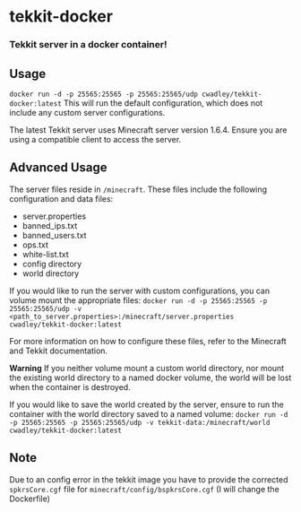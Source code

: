 # tekkit-docker
### Tekkit server in a docker container!

## Usage
`docker run -d -p 25565:25565 -p 25565:25565/udp cwadley/tekkit-docker:latest`
This will run the default configuration, which does not include any custom server configurations.

The latest Tekkit server uses Minecraft server version 1.6.4. Ensure you are using a compatible client to access the server.

## Advanced Usage
The server files reside in `/minecraft`. These files include the following configuration and data files:
* server.properties
* banned_ips.txt
* banned_users.txt
* ops.txt
* white-list.txt
* config directory
* world directory

If you would like to run the server with custom configurations, you can volume mount the appropriate files:
`docker run -d -p 25565:25565 -p 25565:25565/udp -v <path_to_server.properties>:/minecraft/server.properties cwadley/tekkit-docker:latest`

For more information on how to configure these files, refer to the Minecraft and Tekkit documentation.

**Warning**
If you neither volume mount a custom world directory, nor mount the existing world directory to a named docker volume, the world will be lost when the container is destroyed.

If you would like to save the world created by the server, ensure to run the container with the world directory saved to a named volume:
`docker run -d -p 25565:25565 -p 25565:25565/udp -v tekkit-data:/minecraft/world cwadley/tekkit-docker:latest`

## Note

Due to an config error in the tekkit image you have to provide the corrected `spkrsCore.cgf` file for `minecraft/config/bspkrsCore.cgf`
(I will change the Dockerfile)

